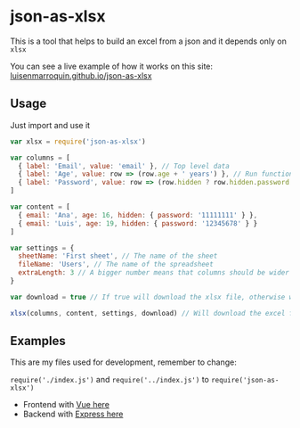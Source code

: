 # json-as-xlsx

This is a tool that helps to build an excel from a json and it depends only on `xlsx`

You can see a live example of how it works on this site: [luisenmarroquin.github.io/json-as-xlsx](https://luisenmarroquin.github.io/json-as-xlsx)

## Usage

Just import and use it

```js
var xlsx = require('json-as-xlsx')

var columns = [
  { label: 'Email', value: 'email' }, // Top level data
  { label: 'Age', value: row => (row.age + ' years') }, // Run functions
  { label: 'Password', value: row => (row.hidden ? row.hidden.password : '') }, // Deep props
]

var content = [
  { email: 'Ana', age: 16, hidden: { password: '11111111' } },
  { email: 'Luis', age: 19, hidden: { password: '12345678' } }
]

var settings = {
  sheetName: 'First sheet', // The name of the sheet
  fileName: 'Users', // The name of the spreadsheet
  extraLength: 3 // A bigger number means that columns should be wider
}

var download = true // If true will download the xlsx file, otherwise will return a buffer

xlsx(columns, content, settings, download) // Will download the excel file
```

## Examples

This are my files used for development, remember to change:

`require('./index.js')` and `require('../index.js')` to `require('json-as-xlsx')`

* Frontend with [Vue here](https://github.com/LuisEnMarroquin/json-as-xlsx/blob/main/src/App.vue)
* Backend with [Express here](https://github.com/LuisEnMarroquin/json-as-xlsx/blob/main/server.js)

<!--

## Publish to NPM and create tag

Will publish the following files:
* LICENSE
* index.js
* README.md
* package.json

```shell
gac New commit # Git add and commit + message
npm login # Login to npm registry
yarn compile # TypeScript compile and uglify code
npm publish # Publish package to NPM
git tag -a -m "Published v1.1.5" v1.1.5 # Tag your release
git push --follow-tags # Push commit and tags
```

-->
